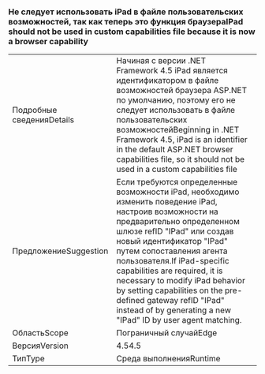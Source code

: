 ### <a name="ipad-should-not-be-used-in-custom-capabilities-file-because-it-is-now-a-browser-capability"></a><span data-ttu-id="52c3d-101">Не следует использовать iPad в файле пользовательских возможностей, так как теперь это функция браузера</span><span class="sxs-lookup"><span data-stu-id="52c3d-101">IPad should not be used in custom capabilities file because it is now a browser capability</span></span>

|   |   |
|---|---|
|<span data-ttu-id="52c3d-102">Подробные сведения</span><span class="sxs-lookup"><span data-stu-id="52c3d-102">Details</span></span>|<span data-ttu-id="52c3d-103">Начиная с версии .NET Framework 4.5 iPad является идентификатором в файле возможностей браузера ASP.NET по умолчанию, поэтому его не следует использовать в файле пользовательских возможностей</span><span class="sxs-lookup"><span data-stu-id="52c3d-103">Beginning in .NET Framework 4.5, iPad is an identifier in the default ASP.NET browser capabilities file, so it should not be used in a custom capabilities file</span></span>|
|<span data-ttu-id="52c3d-104">Предложение</span><span class="sxs-lookup"><span data-stu-id="52c3d-104">Suggestion</span></span>|<span data-ttu-id="52c3d-105">Если требуются определенные возможности iPad, необходимо изменить поведение iPad, настроив возможности на предварительно определенном шлюзе refID &quot;IPad&quot; или создав новый идентификатор &quot;IPad&quot; путем сопоставления агента пользователя.</span><span class="sxs-lookup"><span data-stu-id="52c3d-105">If iPad-specific capabilities are required, it is necessary to modify iPad behavior by setting capabilities on the pre-defined gateway refID &quot;IPad&quot; instead of by generating a new &quot;IPad&quot; ID by user agent matching.</span></span>|
|<span data-ttu-id="52c3d-106">Область</span><span class="sxs-lookup"><span data-stu-id="52c3d-106">Scope</span></span>|<span data-ttu-id="52c3d-107">Пограничный случай</span><span class="sxs-lookup"><span data-stu-id="52c3d-107">Edge</span></span>|
|<span data-ttu-id="52c3d-108">Версия</span><span class="sxs-lookup"><span data-stu-id="52c3d-108">Version</span></span>|<span data-ttu-id="52c3d-109">4.5</span><span class="sxs-lookup"><span data-stu-id="52c3d-109">4.5</span></span>|
|<span data-ttu-id="52c3d-110">Тип</span><span class="sxs-lookup"><span data-stu-id="52c3d-110">Type</span></span>|<span data-ttu-id="52c3d-111">Среда выполнения</span><span class="sxs-lookup"><span data-stu-id="52c3d-111">Runtime</span></span>|

